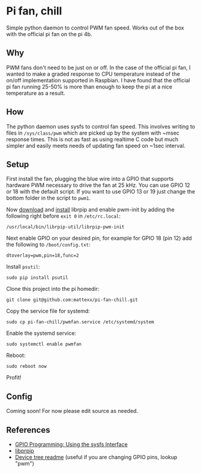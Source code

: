 # Pi fan, chill

Simple python daemon to control PWM fan speed. Works out of the box with the official pi fan on the
pi 4b.

## Why

PWM fans don't need to be just on or off. In the case of the official pi fan, I wanted to make a
graded response to CPU temperature instead of the on/off implementation supported in Raspbian. I
have found that the official pi fan running 25-50% is more than enough to keep the pi at a nice
temperature as a result.

## How

The python daemon uses sysfs to control fan speed. This involves writing to files in
`/sys/class/pwm` which are picked up by the system with ~msec response times. This is not as fast as
using realtime C code but much simpler and easily meets needs of updating fan speed on ~1sec
interval.

## Setup

First install the fan, plugging the blue wire into a GPIO that supports hardware PWM necessary to
drive the fan at 25 kHz. You can use GPIO 12 or 18 with the default script. If you want to use GPIO
13 or 19 just change the bottom folder in the script to `pwm1`.

Now [download](https://librpip.frasersdev.net/get/download/) and
[install](https://librpip.frasersdev.net/get/install/) librpip and enable pwm-init by adding the
following right before `exit 0` in `/etc/rc.local`:

    /usr/local/bin/librpip-util/librpip-pwm-init

Next enable GPIO on your desired pin, for example for GPIO 18 (pin 12) add the following to
`/boot/config.txt`:

    dtoverlay=pwm,pin=18,func=2

Install `psutil`:

    sudo pip install psutil

Clone this project into the pi homedir:

    git clone git@github.com:mattexx/pi-fan-chill.git

Copy the service file for systemd:

    sudo cp pi-fan-chill/pwmfan.service /etc/systemd/system

Enable the systemd service:

    sudo systemctl enable pwmfan

Reboot:

    sudo reboot now

Profit!

## Config

Coming soon! For now please edit source as needed.

## References

- [GPIO Programming: Using the sysfs Interface](https://www.ics.com/blog/gpio-programming-using-sysfs-interface)
- [libprpip](https://librpip.frasersdev.net/)
- [Device tree
  readme](https://github.com/raspberrypi/linux/blob/rpi-4.19.y/arch/arm/boot/dts/overlays/README)
  (useful if you are changing GPIO pins, lookup "pwm")
